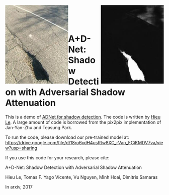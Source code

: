 
<img src='Test/lssd1005.jpg' align=left width=200 height = 250> 
<img src='out/lssd1005.jpg'  align=right width=200 height =250> 
<br><br><br>





# A+D-Net: Shadow Detection with Adversarial Shadow Attenuation


This is a demo of [ADNet for shadow detection](https://arxiv.org/abs/1712.01361). The code is written by [Hieu Le](https://lmhieu612.github.io). A large amount of code is borrowed from the pix2pix implementation of Jan-Yan-Zhu and Teasung Park. 

To run the code, please download our pre-trained model at: https://drive.google.com/file/d/18ro6xdH4usRtw8XC_rVan_FCiKMDV7va/view?usp=sharing

If you use this code for your research, please cite:

A+D-Net: Shadow Detection with Adversarial Shadow Attenuation

Hieu Le, Tomas F. Yago Vicente, Vu Nguyen, Minh Hoai, Dimitris Samaras

In arxiv, 2017
